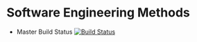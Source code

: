 # Software Engineering Methods

- Master Build Status [![Build Status](https://travis-ci.com/40344772/setMethods.svg?branch=master)](https://travis-ci.com/40344772/setMethods)